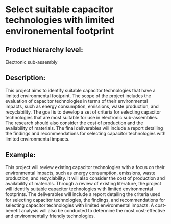 # Select suitable capacitor technologies with limited environemental footprint

## Product hierarchy level:
Electronic sub-assembly

## Description:
This project aims to identify suitable capacitor technologies that have a limited environmental footprint. The scope of the project includes the evaluation of capacitor technologies in terms of their environmental impacts, such as energy consumption, emissions, waste production, and recyclability. The goal is to develop a set of criteria for selecting capacitor technologies that are most suitable for use in electronic sub-assemblies. The research should also consider the cost of production and the availability of materials. The final deliverables will include a report detailing the findings and recommendations for selecting capacitor technologies with limited environmental impacts.

## Example:
This project will review existing capacitor technologies with a focus on their environmental impacts, such as energy consumption, emissions, waste production, and recyclability. It will also consider the cost of production and availability of materials. Through a review of existing literature, the project will identify suitable capacitor technologies with limited environmental footprints. The deliverables will include a report detailing the criteria used for selecting capacitor technologies, the findings, and recommendations for selecting capacitor technologies with limited environmental impacts. A cost-benefit analysis will also be conducted to determine the most cost-effective and environmentally friendly technologies.
